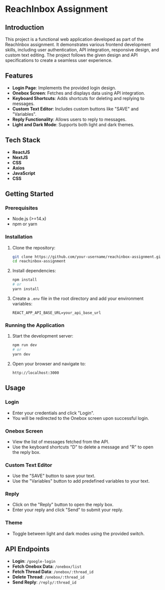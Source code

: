 # ReachInbox Assignment

## Introduction
This project is a functional web application developed as part of the ReachInbox assignment. It demonstrates various frontend development skills, including user authentication, API integration, responsive design, and custom text editing. The project follows the given design and API specifications to create a seamless user experience.

## Features
- **Login Page**: Implements the provided login design.
- **Onebox Screen**: Fetches and displays data using API integration.
- **Keyboard Shortcuts**: Adds shortcuts for deleting and replying to messages.
- **Custom Text Editor**: Includes custom buttons like "SAVE" and "Variables".
- **Reply Functionality**: Allows users to reply to messages.
- **Light and Dark Mode**: Supports both light and dark themes.

## Tech Stack
- **ReactJS**
- **NextJS**
- **CSS**
- **Axios**
- **JavaScript**
- **CSS**

## Getting Started

### Prerequisites
- Node.js (>=14.x)
- npm or yarn

### Installation
1. Clone the repository:
    ```bash
    git clone https://github.com/your-username/reachinbox-assignment.git
    cd reachinbox-assignment
    ```

2. Install dependencies:
    ```bash
    npm install
    # or
    yarn install
    ```

3. Create a `.env` file in the root directory and add your environment variables:
    ```env
    REACT_APP_API_BASE_URL=your_api_base_url
    ```

### Running the Application
1. Start the development server:
    ```bash
    npm run dev
    # or
    yarn dev
    ```

2. Open your browser and navigate to:
    ```
    http://localhost:3000
    ```

## Usage
### Login
- Enter your credentials and click "Login".
- You will be redirected to the Onebox screen upon successful login.

### Onebox Screen
- View the list of messages fetched from the API.
- Use the keyboard shortcuts "D" to delete a message and "R" to open the reply box.

### Custom Text Editor
- Use the "SAVE" button to save your text.
- Use the "Variables" button to add predefined variables to your text.

### Reply
- Click on the "Reply" button to open the reply box.
- Enter your reply and click "Send" to submit your reply.

### Theme
- Toggle between light and dark modes using the provided switch.

## API Endpoints
- **Login**: `/google-login`
- **Fetch Onebox Data**: `/onebox/list`
- **Fetch Thread Data**: `/onebox/:thread_id`
- **Delete Thread**: `/onebox/:thread_id`
- **Send Reply**: `/reply/:thread_id`
